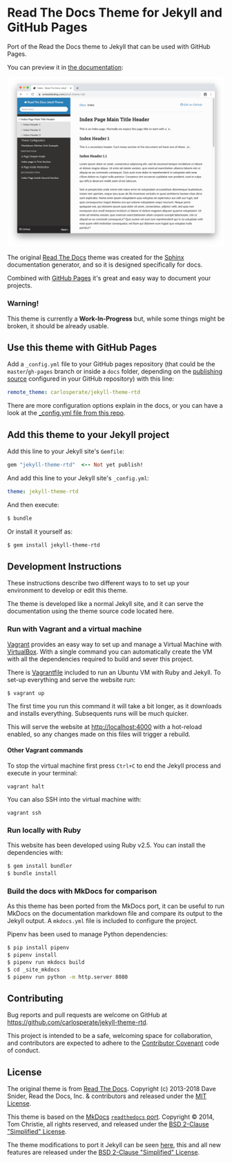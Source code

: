 # Read The Docs Theme for Jekyll and GitHub Pages

Port of the Read the Docs theme to Jekyll that can be used with GitHub Pages.

You can preview it in [the documentation](https://carlosperate.github.io/jekyll-theme-rtd):

![screenshot](assets/img/screenshot.png)

The original [Read The Docs](https://sphinx-rtd-theme.readthedocs.io/en/stable/)
theme was created for the [Sphinx](https://www.sphinx-doc.org/) documentation
generator, and so it is designed specifically for docs.

Combined with [GitHub Pages](https://pages.github.com) it's great and easy way
to document your projects.

### Warning!

This theme is currently a **Work-In-Progress** but, while some things might be
broken, it should be already usable.


## Use this theme with GitHub Pages

Add a `_config.yml` file to your GitHub pages repository (that could be the
`master`/`gh-pages` branch or inside a `docs` folder, depending on the
[publishing source](https://help.github.com/en/github/working-with-github-pages/configuring-a-publishing-source-for-your-github-pages-site)
configured in your GitHub repository) with this line:

```yml
remote_theme: carlosperate/jekyll-theme-rtd
```

There are more configuration options explain in the docs, or you can have a
look at the [_config.yml file from this repo](docs/_config.yml).


## Add this theme to your Jekyll project

Add this line to your Jekyll site's `Gemfile`:

```ruby
gem "jekyll-theme-rtd"  <-- Not yet publish!
```

And add this line to your Jekyll site's `_config.yml`:

```yaml
theme: jekyll-theme-rtd
```

And then execute:

```bash
$ bundle
```

Or install it yourself as:

```bash
$ gem install jekyll-theme-rtd
```


## Development Instructions

These instructions describe two different ways to to set up your environment to
develop or edit this theme.

The theme is developed like a normal Jekyll site, and it can serve the
documentation using the theme source code located here.


### Run with Vagrant and a virtual machine

[Vagrant](https://www.vagrantup.com) provides an easy way to set up and manage
a Virtual Machine with [VirtualBox](https://www.virtualbox.org). With a single
command you can automatically create the VM with all the dependencies required
to build and sever this project.

There is [Vagrantfile](Vagrantfile) included to run an Ubuntu VM with Ruby and
Jekyll. To set-up everything and serve the website run:

```bash
$ vagrant up
```

The first time you run this command it will take a bit longer, as it downloads
and installs everything. Subsequents runs will be much quicker.

This will serve the website at [http://localhost:4000](http://localhost:4000)
with a hot-reload enabled, so any changes made on this files will trigger a
rebuild.

#### Other Vagrant commands

To stop the virtual machine first press `Ctrl+C` to end the Jekyll process and
execute in your terminal:

```
vagrant halt
```

You can also SSH into the virtual machine with:

```
vagrant ssh
```

### Run locally with Ruby

This website has been developed using Ruby v2.5.
You can install the dependencies with:

```bash
$ gem install bundler
$ bundle install
```

### Build the docs with MkDocs for comparison

As this theme has been ported from the MkDocs port, it can be useful to run
MkDocs on the documentation markdown file and compare its output to the Jekyll
output. A `mkdocs.yml` file is included to configure the project.

Pipenv has been used to manage Python dependencies:

```bash
$ pip install pipenv
$ pipenv install
$ pipenv run mkdocs build
$ cd _site_mkdocs
$ pipenv run python -m http.server 8080
```


## Contributing

Bug reports and pull requests are welcome on GitHub at
https://github.com/carlosperate/jekyll-theme-rtd.

This project is intended to be a safe, welcoming space for collaboration, and
contributors are expected to adhere to the
[Contributor Covenant](http://contributor-covenant.org) code of conduct.


## License

The original theme is from
[Read The Docs](https://github.com/readthedocs/sphinx_rtd_theme). Copyright (c)
2013-2018 Dave Snider, Read the Docs, Inc. & contributors and released under
the [MIT License](LICENSE-rtd).

This theme is based on the [MkDocs](https://github.com/mkdocs/mkdocs)
[`readthedocs` port](https://github.com/mkdocs/mkdocs/tree/1.0.4/mkdocs/themes/readthedocs).
Copyright © 2014, Tom Christie, all rights reserved, and released under the
[BSD 2-Clause "Simplified" License](LICENSE-mkdocs).

The theme modifications to port it Jekyll can be seen [here](https://github.com/carlosperate/jekyll-theme-rtd/compare/dddce9f13fde24c03aee4533158c43091120d47e...master),
this and all new features are released under the
[BSD 2-Clause "Simplified" License](LICENSE).
